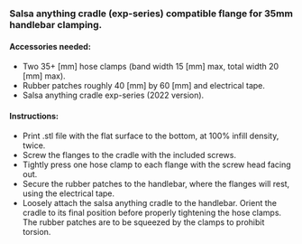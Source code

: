 ### Salsa anything cradle (exp-series) compatible flange for 35mm handlebar clamping.

#### Accessories needed:

* Two 35+ [mm] hose clamps (band width 15 [mm] max, total width 20 [mm] max).
* Rubber patches roughly 40 [mm] by 60 [mm] and electrical tape.
* Salsa anything cradle exp-series (2022 version).

#### Instructions:

* Print .stl file with the flat surface to the bottom, at 100% infill density, twice.
* Screw the flanges to the cradle with the included screws.
* Tightly press one hose clamp to each flange with the screw head facing out.
* Secure the rubber patches to the handlebar, where the flanges will rest, using the electrical tape.
* Loosely attach the salsa anything cradle to the handlebar. Orient the cradle to its final position before properly tightening the hose clamps. The rubber patches are to be squeezed by the clamps to prohibit torsion.
